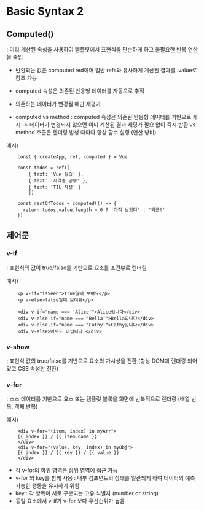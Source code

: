 # Basic Syntax 2

## Computed()

: 미리 계산된 속성을 사용하여 템플릿에서 표현식을 단순하게 하고 불필요한 반복 연산을 줄임 

- 반환되는 값은 computed red이며 일반 refs와 유사하게 계산된 결과를 .value로 참조 가능 

- computed 속성은 의존된 반응형 데이터를 자동으로 추적

- 의존하는 데이터가 변경될 때만 재평가 

- computed vs method : computed 속성은 의존된 반응형 데이터를 기반으로 캐시 -> 데이터가 변경되지 않으면 이미 계산된 결과 재평가 필요 없이 즉시 반환 vs method 호출은 렌더링 발생 때마다 항상 함수 실행 (연산 낭비) 

예시)

        const { createApp, ref, computed } = Vue
        
        const todos = ref([
            { text: 'Vue 실습' },
            { text: '자격증 공부' },
            { text: 'TIL 작성' }
            ])

        const restOfTodos = computed(() => {
          return todos.value.length > 0 ? '아직 남았다' : '퇴근!'
        })


## 제어문

### v-if

: 표현식의 값이 true/false를 기반으로 요소를 조건부로 렌더링 

예시)

        <p v-if="isSeen">true일때 보여요</p>
        <p v-else>false일때 보여요</p>

        <div v-if="name === 'Alice'">Alice입니다</div>
        <div v-else-if="name === 'Bella'">Bella입니다</div>
        <div v-else-if="name === 'Cathy'">Cathy입니다</div>
        <div v-else>아무도 아닙니다.</div>


### v-show

: 표현식 값의 true/false를 기반으로 요소의 가시성을 전환 (항상 DOM에 렌더링 되어있고 CSS 속성만 전환)


### v-for

: 소스 데이터를 기반으로 요소 또는 템플릿 블록을 화면에 반복적으로 렌더링 (배열 반복, 객체 반복)

예시) 

        <div v-for="(item, index) in myArr">
        {{ index }} / {{ item.name }}
        </div>
        <div v-for="(value, key, index) in myObj">
        {{ index }} / {{ key }} / {{ value }}
        </div>

- 각 v-for의 하위 영역은 상위 영역에 접근 가능
- v-for 와 key를 함께 사용 : 내부 컴포넌트의 상태를 일관되게 하여 데이터의 예측 가능한 행동을 유지하기 위함 
- key : 각 항목이 서로 구분되는 고유 식별자 (number or string) 
- 동일 요소에서 v-if가 v-for 보다 우선순위가 높음 




